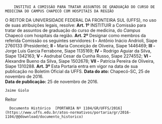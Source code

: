         INSTITUI A COMISSÃO PARA TRATAR ASSUNTOS DE GRADUAÇÃO DO CURSO DE MEDICINA DO CAMPUS CHAPECÓ COM HOSPITAIS DA REGIÃO  

 O REITOR DA UNIVERSIDADE FEDERAL DA FRONTEIRA SUL (UFFS), no uso de suas atribuições legais, resolve:   **Art. 1º** INSTITUIR a Comissão para tratar de assuntos de graduação do curso de medicina, do *Campus* Chapecó com hospitais da região.   **Art. 2º** Designar como membros da referida Comissão os seguintes servidores: **I -** Antônio Inácio Andrioli, Siape 2760133 (Presidente); **II -** Maria Conceição de Oliveira, Siape 1446469; **III -** Jorge Luis Garcia Ferrabone, Siape 1135169; **IV -** Rodrigo Aguiar da Silva, Siape 1342163; **V -** Asdrubal Cesar da Cunha Russo, Siape 2274552; **VI -** Alexandre Bueno da Silva, Siape 1502678; **VII -** Patrícia Pereira de Oliveira, Siape 1310288.   **Art. 3º** Esta Portaria entra em vigor na data de sua publicação no Boletim Oficial da UFFS.      **Data do ato:** Chapecó-SC, 25 de novembro de 2016.   
 **Data de publicação:**  25 de novembro de 2016. 

    Jaime Giolo   
 Reitor 

      Documento Histórico  [PORTARIA Nº 1104/GR/UFFS/2016](https://www.uffs.edu.br/atos-normativos/portaria/gr/2016-1104/@@download/documento_historico)     
      
